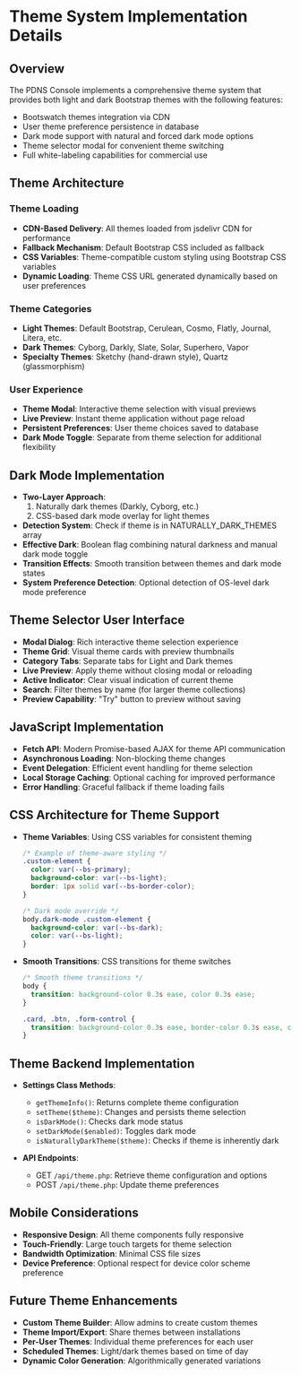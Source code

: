 # Theme System Implementation Details

## Overview
The PDNS Console implements a comprehensive theme system that provides both light and dark Bootstrap themes with the following features:
- Bootswatch themes integration via CDN
- User theme preference persistence in database
- Dark mode support with natural and forced dark mode options
- Theme selector modal for convenient theme switching
- Full white-labeling capabilities for commercial use

## Theme Architecture

### Theme Loading
- **CDN-Based Delivery**: All themes loaded from jsdelivr CDN for performance
- **Fallback Mechanism**: Default Bootstrap CSS included as fallback
- **CSS Variables**: Theme-compatible custom styling using Bootstrap CSS variables
- **Dynamic Loading**: Theme CSS URL generated dynamically based on user preferences

### Theme Categories
- **Light Themes**: Default Bootstrap, Cerulean, Cosmo, Flatly, Journal, Litera, etc.
- **Dark Themes**: Cyborg, Darkly, Slate, Solar, Superhero, Vapor
- **Specialty Themes**: Sketchy (hand-drawn style), Quartz (glassmorphism)

### User Experience
- **Theme Modal**: Interactive theme selection with visual previews
- **Live Preview**: Instant theme application without page reload
- **Persistent Preferences**: User theme choices saved to database
- **Dark Mode Toggle**: Separate from theme selection for additional flexibility

## Dark Mode Implementation
- **Two-Layer Approach**: 
  1. Naturally dark themes (Darkly, Cyborg, etc.)
  2. CSS-based dark mode overlay for light themes
- **Detection System**: Check if theme is in NATURALLY_DARK_THEMES array
- **Effective Dark**: Boolean flag combining natural darkness and manual dark mode toggle
- **Transition Effects**: Smooth transition between themes and dark mode states
- **System Preference Detection**: Optional detection of OS-level dark mode preference

## Theme Selector User Interface
- **Modal Dialog**: Rich interactive theme selection experience
- **Theme Grid**: Visual theme cards with preview thumbnails
- **Category Tabs**: Separate tabs for Light and Dark themes
- **Live Preview**: Apply theme without closing modal or reloading
- **Active Indicator**: Clear visual indication of current theme
- **Search**: Filter themes by name (for larger theme collections)
- **Preview Capability**: "Try" button to preview without saving

## JavaScript Implementation
- **Fetch API**: Modern Promise-based AJAX for theme API communication
- **Asynchronous Loading**: Non-blocking theme changes
- **Event Delegation**: Efficient event handling for theme selection
- **Local Storage Caching**: Optional caching for improved performance
- **Error Handling**: Graceful fallback if theme loading fails

## CSS Architecture for Theme Support
- **Theme Variables**: Using CSS variables for consistent theming
  ```css
  /* Example of theme-aware styling */
  .custom-element {
    color: var(--bs-primary);
    background-color: var(--bs-light);
    border: 1px solid var(--bs-border-color);
  }
  
  /* Dark mode override */
  body.dark-mode .custom-element {
    background-color: var(--bs-dark);
    color: var(--bs-light);
  }
  ```

- **Smooth Transitions**: CSS transitions for theme switches
  ```css
  /* Smooth theme transitions */
  body {
    transition: background-color 0.3s ease, color 0.3s ease;
  }
  
  .card, .btn, .form-control {
    transition: background-color 0.3s ease, border-color 0.3s ease, color 0.3s ease;
  }
  ```

## Theme Backend Implementation
- **Settings Class Methods**:
  - `getThemeInfo()`: Returns complete theme configuration
  - `setTheme($theme)`: Changes and persists theme selection
  - `isDarkMode()`: Checks dark mode status
  - `setDarkMode($enabled)`: Toggles dark mode
  - `isNaturallyDarkTheme($theme)`: Checks if theme is inherently dark

- **API Endpoints**:
  - GET `/api/theme.php`: Retrieve theme configuration and options
  - POST `/api/theme.php`: Update theme preferences

## Mobile Considerations
- **Responsive Design**: All theme components fully responsive
- **Touch-Friendly**: Large touch targets for theme selection
- **Bandwidth Optimization**: Minimal CSS file sizes
- **Device Preference**: Optional respect for device color scheme preference

## Future Theme Enhancements
- **Custom Theme Builder**: Allow admins to create custom themes
- **Theme Import/Export**: Share themes between installations
- **Per-User Themes**: Individual theme preferences for each user
- **Scheduled Themes**: Light/dark themes based on time of day
- **Dynamic Color Generation**: Algorithmically generated variations
